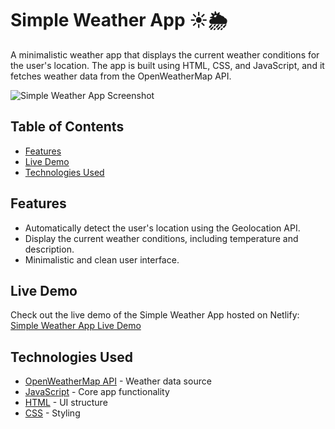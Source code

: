 # Simple Weather App ☀️🌦️

A minimalistic weather app that displays the current weather conditions for the user's location. The app is built using HTML, CSS, and JavaScript, and it fetches weather data from the OpenWeatherMap API.

![Simple Weather App Screenshot](./screenshot.png)

## Table of Contents

- [Features](#features)
- [Live Demo](#live-demo)
- [Technologies Used](#technologies-used)

## Features

- Automatically detect the user's location using the Geolocation API.
- Display the current weather conditions, including temperature and description.
- Minimalistic and clean user interface.

## Live Demo

Check out the live demo of the Simple Weather App hosted on Netlify: [Simple Weather App Live Demo](https://weather-app-alfawakhryy.netlify.app/)


## Technologies Used

- [OpenWeatherMap API](https://openweathermap.org/api) - Weather data source
- [JavaScript](https://developer.mozilla.org/en-US/docs/Web/JavaScript) - Core app functionality
- [HTML](https://developer.mozilla.org/en-US/docs/Web/HTML) - UI structure
- [CSS](https://developer.mozilla.org/en-US/docs/Web/CSS) - Styling
